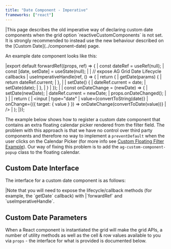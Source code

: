 ```yaml
---
title: "Date Component - Imperative"
frameworks: ["react"]
---
```


<warning>
|This page describes the old imperative way of declaring custom date components when the grid option `reactiveCustomComponents` is not set. It is strongly recommended to instead use the new behaviour described on the [Custom Date](../component-date) page.
</warning>

An example date component looks like this:

<snippet transform={false} language="jsx">
|export default forwardRef((props, ref) => {
|    const dateRef = useRef(null);
|    const [date, setDate] = useState(null);
|
|    // expose AG Grid Date Lifecycle callbacks
|    useImperativeHandle(ref, () => {
|        return {
|            getDate(params) {
|                return dateRef.current;
|            },
|
|            setDate() {
|                dateRef.current = date;
|                setDate(date);
|            },
|        }
|    });
|
|    const onDateChange = (newDate) => {
|        setDate(newDate);
|        dateRef.current = newDate;
|        props.onDateChanged();
|    }
|
|    return (
|       &lt;input
|            type="date"
|            value={convertToString(date)}
|            onChange={({ target: { value } }) => onDateChange(convertToDate(value))}
|        />
|    );
|});
</snippet>

The example below shows how to register a custom date component that contains an extra floating calendar picker rendered from the filter field. The problem with this approach is that we have no control over third party components and therefore no way to implement a `preventDefault` when the user clicks on the Calendar Picker (for more info see [Custom Floating Filter Example](/component-floating-filter/#example-custom-floating-filter)). Our way of fixing this problem is to add the `ag-custom-component-popup` class to the floating calendar.

<grid-example title='Custom Date Component' name='custom-date' type='mixed' options='{ "extras": ["fontawesome", "flatpickr"] }'></grid-example>

## Custom Date Interface

The interface for a custom date component is as follows:

<interface-documentation interfaceName='IDate' config='{"asCode":true }' ></interface-documentation>

<note>
|Note that you will need to expose the lifecycle/callback methods (for example, the `getDate` callback) with
|`forwardRef` and `useImperativeHandle`.
</note>

## Custom Date Parameters

When a React component is instantiated the grid will make the grid APIs, a number of utility methods as well as the cell &
row values available to you via `props` - the interface for what is provided is documented below.

<interface-documentation interfaceName='IDateParams' overridesrc='component-date/resources/dateParams.json' ></interface-documentation>

